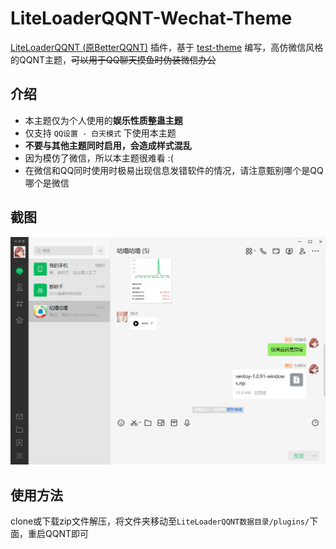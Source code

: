 # LiteLoaderQQNT-Wechat-Theme

[LiteLoaderQQNT (原BetterQQNT)](https://github.com/mo-jinran/LiteLoaderQQNT) 插件，基于 [test-theme](https://github.com/mo-jinran/test-theme) 编写，高仿微信风格的QQNT主题，~~可以用于QQ聊天摸鱼时伪装微信办公~~

## 介绍

- 本主题仅为个人使用的**娱乐性质整蛊主题**
- 仅支持 `QQ设置 - 白天模式` 下使用本主题
- **不要与其他主题同时启用，会造成样式混乱**
- 因为模仿了微信，所以本主题很难看 :(
- 在微信和QQ同时使用时极易出现信息发错软件的情况，请注意甄别哪个是QQ哪个是微信

## 截图

![img.png](image/img.png)

## 使用方法

clone或下载zip文件解压，将文件夹移动至`LiteLoaderQQNT数据目录/plugins/`下面，重启QQNT即可
